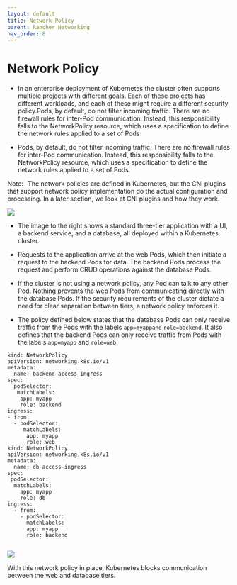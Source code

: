 ```yaml
---
layout: default
title: Network Policy
parent: Rancher Networking
nav_order: 8
---
```


# Network Policy

- In an enterprise deployment of Kubernetes the cluster often supports multiple projects with different goals. Each of these projects has different workloads, and each of these might require a different security policy.Pods, by default, do not filter incoming traffic. 
There are no firewall rules for inter-Pod communication. Instead, this responsibility falls to the NetworkPolicy resource, which uses a specification to define the network rules applied to a set of Pods

- Pods, by default, do not filter incoming traffic. There are no firewall rules for inter-Pod communication. Instead, this responsibility falls to the NetworkPolicy resource, which uses a specification to define the network rules applied to a set of Pods.

Note:- The network policies are defined in Kubernetes, but the CNI plugins that support network policy implementation do the actual configuration and processing. In a later section, we look at CNI plugins and how they work.

![](https://raw.githubusercontent.com/sangam14/ContainerLabs/master/img/k8s-net-pod.png)


- The image to the right shows a standard three-tier application with a UI, a backend service, and a database, all deployed within a Kubernetes cluster. 
- Requests to the application arrive at the web Pods, which then initiate a request to the backend Pods for data. The backend Pods process the request and perform CRUD operations against the database Pods.
- If the cluster is not using a network policy, any Pod can talk to any other Pod. Nothing prevents the web Pods from communicating directly with the database Pods. If the security requirements of the cluster dictate a need for clear separation between tiers, a network policy enforces it.

- The policy defined below states that the database Pods can only receive traffic from the Pods with the labels `app=myappand` `role=backend`. It also defines that the backend Pods can only receive traffic from Pods with the labels `app=myapp` and `role=web`.

```
kind: NetworkPolicy
apiVersion: networking.k8s.io/v1
metadata:
  name: backend-access-ingress
spec:
  podSelector:
   matchLabels:
    app: myapp
    role: backend
ingress:    
- from:
  - podSelector:
     matchLabels:
      app: myapp
      role: web
kind: NetworkPolicy
apiVersion: networking.k8s.io/v1
metadata:
  name: db-access-ingress
spec:  
 podSelector:
  matchLabels:
    app: myapp
    role: db
ingress:
  - from:
    - podSelector:
      matchLabels:
      app: myapp  
      role: backend


```
![](https://raw.githubusercontent.com/sangam14/ContainerLabs/master/img/k8s-Xnet-pod.png)


With this network policy in place, Kubernetes blocks communication between the web and database tiers.
